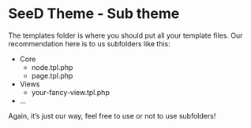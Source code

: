 # SeeD Theme - Sub theme
The templates folder is where you should put all your template files.
Our recommendation here is to us subfolders like this:

* Core
	* node.tpl.php
	* page.tpl.php
* Views
	* your-fancy-view.tpl.php
* ...

Again, it’s just our way, feel free to use or not to use subfolders!